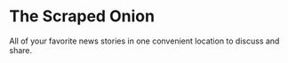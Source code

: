 # The Scraped Onion
All of your favorite news stories in one convenient location to discuss and share.
